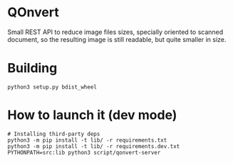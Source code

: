 QOnvert
=======

Small REST API to reduce image files sizes, specially oriented to scanned document, so the resulting image is still readable, but quite smaller in size.

Building
==========

    python3 setup.py bdist_wheel

How to launch it (dev mode)
===================

    # Installing third-party deps
    python3 -m pip install -t lib/ -r requirements.txt 
    python3 -m pip install -t lib/ -r requirements.dev.txt 
    PYTHONPATH=src:lib python3 script/qonvert-server



